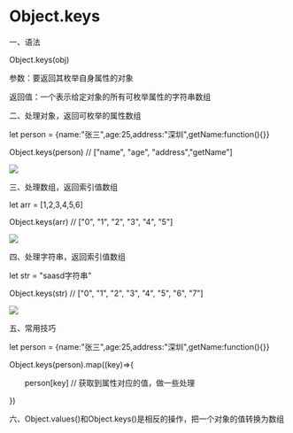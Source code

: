 # Object.keys

一、语法

Object.keys(obj)

参数：要返回其枚举自身属性的对象

返回值：一个表示给定对象的所有可枚举属性的字符串数组


二、处理对象，返回可枚举的属性数组

let person = {name:"张三",age:25,address:"深圳",getName:function(){}}

Object.keys(person) // ["name", "age", "address","getName"]


![](assets/14/01/02-1637566706377.png)


三、处理数组，返回索引值数组

let arr = [1,2,3,4,5,6]

Object.keys(arr) // ["0", "1", "2", "3", "4", "5"]

![](assets/14/01/02-1637566717860.png)


四、处理字符串，返回索引值数组

let str = "saasd字符串"

Object.keys(str) // ["0", "1", "2", "3", "4", "5", "6", "7"]

![](assets/14/01/02-1637566733502.png)

五、常用技巧

let person = {name:"张三",age:25,address:"深圳",getName:function(){}}

Object.keys(person).map((key)=>{

　　person[key] // 获取到属性对应的值，做一些处理

}) 

六、Object.values()和Object.keys()是相反的操作，把一个对象的值转换为数组